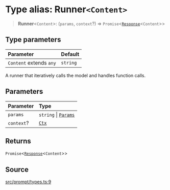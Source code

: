 # Type alias: Runner`<Content>`

> **Runner**\<`Content`\>: (`params`, `context`?) => `Promise`\<[`Response`](../namespaces/Runner/type-aliases/Response.md)\<`Content`\>\>

## Type parameters

| Parameter | Default |
| :------ | :------ |
| `Content` extends `any` | `string` |

A runner that iteratively calls the model and handles function calls.

## Parameters

| Parameter | Type |
| :------ | :------ |
| `params` | `string` \| [`Params`](../namespaces/Runner/type-aliases/Params.md) |
| `context`? | [`Ctx`](../../Model/type-aliases/Ctx.md) |

## Returns

`Promise`\<[`Response`](../namespaces/Runner/type-aliases/Response.md)\<`Content`\>\>

## Source

[src/prompt/types.ts:9](https://github.com/dexaai/llm-tools/blob/f300435/src/prompt/types.ts#L9)
